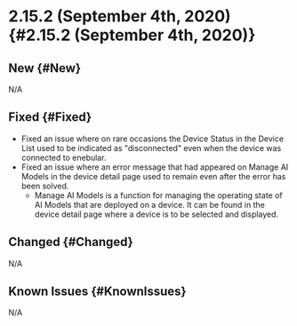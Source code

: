 # 2.15.2 (September 4th, 2020) {#2.15.2 (September 4th, 2020)}

## New {#New}

N/A

## Fixed {#Fixed}

- Fixed an issue where on rare occasions the Device Status in the Device List used to be indicated as "disconnected" even when the device was connected to enebular.
- Fixed an issue where an error message that had appeared on Manage AI Models in the device detail page used to remain even after the error has been solved.
    - Manage AI Models is a function for managing the operating state of AI Models that are deployed on a device. It can be found in the device detail page where a device is to be selected and displayed. 

## Changed {#Changed}

N/A

## Known Issues {#KnownIssues}

N/A
